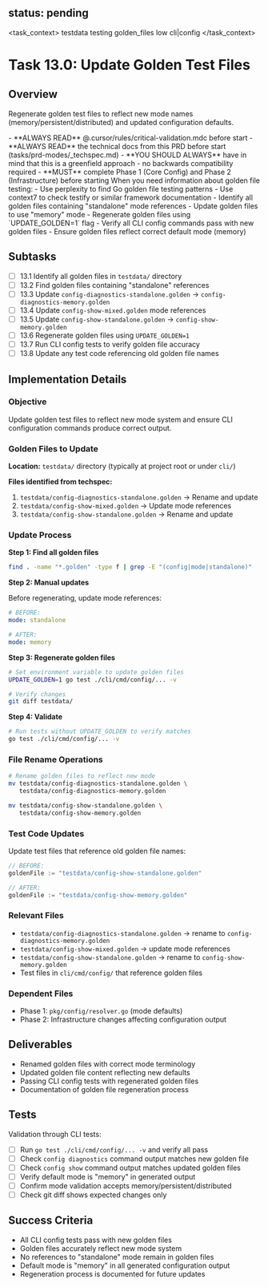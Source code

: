 ## status: pending

<task_context>
<domain>testdata</domain>
<type>testing</type>
<scope>golden_files</scope>
<complexity>low</complexity>
<dependencies>cli|config</dependencies>
</task_context>

# Task 13.0: Update Golden Test Files

## Overview

Regenerate golden test files to reflect new mode names (memory/persistent/distributed) and updated configuration defaults.

<critical>
- **ALWAYS READ** @.cursor/rules/critical-validation.mdc before start
- **ALWAYS READ** the technical docs from this PRD before start (tasks/prd-modes/_techspec.md)
- **YOU SHOULD ALWAYS** have in mind that this is a greenfield approach - no backwards compatibility required
- **MUST** complete Phase 1 (Core Config) and Phase 2 (Infrastructure) before starting
</critical>

<research>
When you need information about golden file testing:
- Use perplexity to find Go golden file testing patterns
- Use context7 to check testify or similar framework documentation
</research>

<requirements>
- Identify all golden files containing "standalone" mode references
- Update golden files to use "memory" mode
- Regenerate golden files using `UPDATE_GOLDEN=1` flag
- Verify all CLI config commands pass with new golden files
- Ensure golden files reflect correct default mode (memory)
</requirements>

## Subtasks

- [ ] 13.1 Identify all golden files in `testdata/` directory
- [ ] 13.2 Find golden files containing "standalone" references
- [ ] 13.3 Update `config-diagnostics-standalone.golden` → `config-diagnostics-memory.golden`
- [ ] 13.4 Update `config-show-mixed.golden` mode references
- [ ] 13.5 Update `config-show-standalone.golden` → `config-show-memory.golden`
- [ ] 13.6 Regenerate golden files using `UPDATE_GOLDEN=1`
- [ ] 13.7 Run CLI config tests to verify golden file accuracy
- [ ] 13.8 Update any test code referencing old golden file names

## Implementation Details

### Objective
Update golden test files to reflect new mode system and ensure CLI configuration commands produce correct output.

### Golden Files to Update

**Location:** `testdata/` directory (typically at project root or under `cli/`)

**Files identified from techspec:**
1. `testdata/config-diagnostics-standalone.golden` → Rename and update
2. `testdata/config-show-mixed.golden` → Update mode references
3. `testdata/config-show-standalone.golden` → Rename and update

### Update Process

**Step 1: Find all golden files**
```bash
find . -name "*.golden" -type f | grep -E "(config|mode|standalone)"
```

**Step 2: Manual updates**

Before regenerating, update mode references:
```yaml
# BEFORE:
mode: standalone

# AFTER:
mode: memory
```

**Step 3: Regenerate golden files**
```bash
# Set environment variable to update golden files
UPDATE_GOLDEN=1 go test ./cli/cmd/config/... -v

# Verify changes
git diff testdata/
```

**Step 4: Validate**
```bash
# Run tests without UPDATE_GOLDEN to verify matches
go test ./cli/cmd/config/... -v
```

### File Rename Operations

```bash
# Rename golden files to reflect new mode
mv testdata/config-diagnostics-standalone.golden \
   testdata/config-diagnostics-memory.golden

mv testdata/config-show-standalone.golden \
   testdata/config-show-memory.golden
```

### Test Code Updates

Update test files that reference old golden file names:

```go
// BEFORE:
goldenFile := "testdata/config-show-standalone.golden"

// AFTER:
goldenFile := "testdata/config-show-memory.golden"
```

### Relevant Files

- `testdata/config-diagnostics-standalone.golden` → rename to `config-diagnostics-memory.golden`
- `testdata/config-show-mixed.golden` → update mode references
- `testdata/config-show-standalone.golden` → rename to `config-show-memory.golden`
- Test files in `cli/cmd/config/` that reference golden files

### Dependent Files

- Phase 1: `pkg/config/resolver.go` (mode defaults)
- Phase 2: Infrastructure changes affecting configuration output

## Deliverables

- Renamed golden files with correct mode terminology
- Updated golden file content reflecting new defaults
- Passing CLI config tests with regenerated golden files
- Documentation of golden file regeneration process

## Tests

Validation through CLI tests:

- [ ] Run `go test ./cli/cmd/config/... -v` and verify all pass
- [ ] Check `config diagnostics` command output matches new golden file
- [ ] Check `config show` command output matches updated golden files
- [ ] Verify default mode is "memory" in generated output
- [ ] Confirm mode validation accepts memory/persistent/distributed
- [ ] Check git diff shows expected changes only

## Success Criteria

- All CLI config tests pass with new golden files
- Golden files accurately reflect new mode system
- No references to "standalone" mode remain in golden files
- Default mode is "memory" in all generated configuration output
- Regeneration process is documented for future updates
